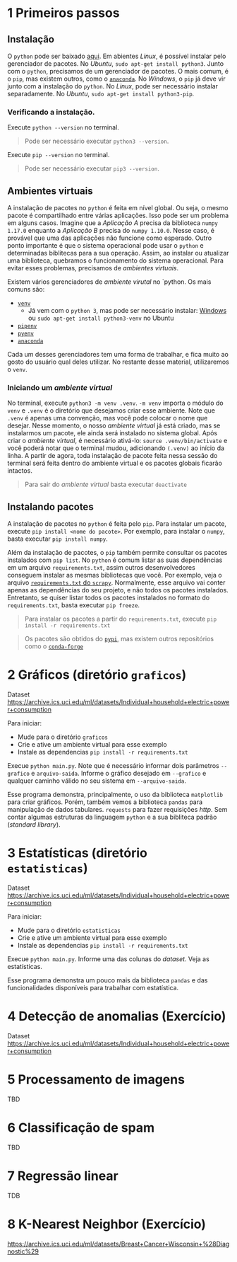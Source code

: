 # 1 Primeiros passos

## Instalação

O `python` pode ser baixado [aqui](https://www.python.org/downloads/).
Em abientes _Linux_, é possível instalar pelo gerenciador de pacotes.
No _Ubuntu_, `sudo apt-get install python3`.
Junto com o `python`, precisamos de um gerenciador de pacotes.
O mais comum, é o `pip`, mas existem outros, como o [`anaconda`](https://www.anaconda.com/distribution/).
No _Windows_, o `pip` já deve vir junto com a instalação do `python`.
No _Linux_, pode ser necessário instalar separadamente.
No _Ubuntu_, `sudo apt-get install python3-pip`.

### Verificando a instalação.

Execute `python --version` no terminal.

> Pode ser necessário executar `python3 --version`.

Execute `pip --version` no terminal.

> Pode ser necessário executar `pip3 --version`.

## Ambientes virtuais

A instalação de pacotes no `python` é feita em nível global.
Ou seja, o mesmo pacote é compartilhado entre várias aplicações.
Isso pode ser um problema em alguns casos.
Imagine que a _Aplicação A_ precisa da biblioteca `numpy 1.17.0` enquanto a _Aplicação B_ precisa do `numpy 1.10.0`.
Nesse caso, é provável que uma das aplicações não funcione como esperado.
Outro ponto importante é que o sistema operacional pode usar o `python` e determinadas biblitecas para a sua operação.
Assim, ao instalar ou atualizar uma biblioteca, quebramos o funcionamento do sistema operacional.
Para evitar esses problemas, precisamos de _ambientes virtuais_.

Existem vários gerenciadores de _ambiente virutal_ no `python.
Os mais comuns são:
* [`venv`](https://docs.python.org/3/library/venv.html)
    * Já vem com o `python 3`, mas pode ser necessário instalar: [Windows](https://programwithus.com/learn-to-code/Pip-and-virtualenv-on-Windows/) ou `sudo apt-get install python3-venv` no Ubuntu
* [`pipenv`](https://docs.pipenv.org/en/latest/)
* [`pyenv`](https://github.com/pyenv/pyenv)
* [`anaconda`](https://www.anaconda.com/)

Cada um desses gerenciadores tem uma forma de trabalhar, e fica muito ao gosto do usuário qual deles utilizar.
No restante desse material, utilizaremos o `venv`.

### Iniciando um _ambiente virtual_

No terminal, execute `python3 -m venv .venv`.
`-m venv` importa o módulo do `venv` e `.venv` é o diretório que desejamos criar esse ambiente.
Note que `.venv` é apenas uma convenção, mas você pode colocar o nome que desejar.
Nesse momento, o nosso _ambiente virtual_ já está criado, mas se instalarmos um pacote, ele ainda será instalado no sistema global.
Após criar o _ambiente virtual_, é necessário ativá-lo: `source .venv/bin/activate` e você poderá notar que o terminal mudou, adicionando `(.venv)` ao início da linha.
A partir de agora, toda instalação de pacote feita nessa sessão do terminal será feita dentro do ambiente virtual e os pacotes globais ficarão intactos.

> Para sair do _ambiente virtual_ basta executar `deactivate`

## Instalando pacotes

A instalação de pacotes no `python` é feita pelo `pip`.
Para instalar um pacote, execute `pip install <nome do pacote>`.
Por exemplo, para instalar o `numpy`, basta executar `pip install numpy`.

Além da instalação de pacotes, o `pip` também permite consultar os pacotes instalados com `pip list`.
No `python` é comum listar as suas dependências em um arquivo `requirements.txt`, assim outros desenvolvedores conseguem instalar as mesmas bibliotecas que você.
Por exemplo, veja o arquivo [`requirements.txt` do `scrapy`](https://github.com/scrapy/scrapy/blob/master/requirements-py3.txt).
Normalmente, esse arquivo vai conter apenas as dependências do seu projeto, e não todos os pacotes instalados.
Entretanto, se quiser listar todos os pacotes instalados no formato do `requirements.txt`, basta executar `pip freeze`.

> Para instalar os pacotes a partir do `requirements.txt`, execute `pip install -r requirements.txt`

> Os pacotes são obtidos do [`pypi`](https://pypi.org/), mas existem outros repositórios como o [`conda-forge`](https://conda-forge.org/)

# 2 Gráficos (diretório `graficos`)

Dataset https://archive.ics.uci.edu/ml/datasets/Individual+household+electric+power+consumption

Para iniciar:
* Mude para o diretório `graficos`
* Crie e ative um ambiente virtual para esse exemplo
* Instale as dependencias `pip install -r requirements.txt`

Execue `python main.py`.
Note que é necessário informar dois parâmetros `--grafico` e `arquivo-saida`.
Informe o gráfico desejado em `--grafico` e qualquer caminho válido no seu sistema em `--arquivo-saida`.

Esse programa demonstra, principalmente, o uso da biblioteca `matplotlib` para criar gráficos.
Porém, também vemos a biblioteca `pandas` para manipulação de dados tabulares.
`requests` para fazer requisições _http_.
Sem contar algumas estruturas da linguagem `python` e a sua bibliteca padrão (_standard library_).

# 3 Estatísticas (diretório `estatisticas`)

Dataset https://archive.ics.uci.edu/ml/datasets/Individual+household+electric+power+consumption

Para iniciar:
* Mude para o diretório `estatisticas`
* Crie e ative um ambiente virtual para esse exemplo
* Instale as dependencias `pip install -r requirements.txt`

Execue `python main.py`.
Informe uma das colunas do _dataset_.
Veja as estatísticas.

Esse programa demonstra um pouco mais da biblioteca `pandas` e das funcionalidades disponíveis para trabalhar com estatística.

# 4 Detecção de anomalias (Exercício)

Dataset https://archive.ics.uci.edu/ml/datasets/Individual+household+electric+power+consumption

# 5 Processamento de imagens

TBD

# 6 Classificação de spam

TBD

# 7 Regressão linear

TDB

# 8  K-Nearest Neighbor (Exercício)

https://archive.ics.uci.edu/ml/datasets/Breast+Cancer+Wisconsin+%28Diagnostic%29
